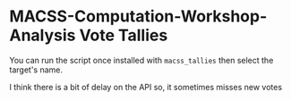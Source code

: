 # MACSS-Computation-Workshop-Analysis Vote Tallies

You can run the script once installed with `macss_tallies` then select the target's name.

I think there is a bit of delay on the API so, it sometimes misses new votes
